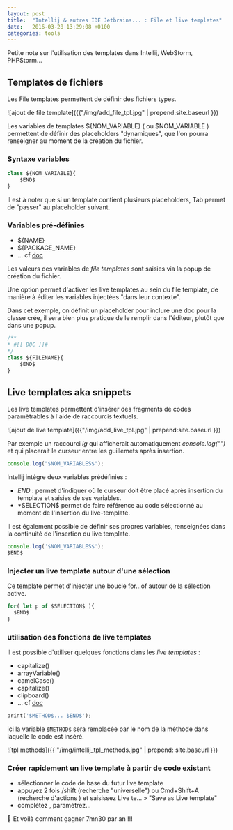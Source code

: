 ```yaml
---
layout: post
title:  "Intellij & autres IDE Jetbrains... : File et live templates"
date:   2016-03-28 13:29:08 +0100
categories: tools
---
```


Petite note sur l'utilisation des templates dans Intellij, WebStorm, PHPStorm...

## Templates de fichiers

Les File templates permettent de définir des fichiers types.

![ajout de file template]({{"/img/add_file_tpl.jpg" | prepend:site.baseurl }})

Les variables de templates ${NOM_VARIABLE} ( ou $NOM_VARIABLE ) permettent de définir des placeholders "dynamiques",
que l'on pourra renseigner au moment de la création du fichier.

### Syntaxe variables

```javascript
class ${NOM_VARIABLE}{
    $END$
}
```

Il est à noter que si un template contient plusieurs placeholders, Tab permet de "passer" au placeholder suivant.

### Variables pré-définies

- ${NAME}
- ${PACKAGE_NAME}
- ... cf [doc](https://www.jetbrains.com/help/idea/2016.1/file-template-variables.html)

Les valeurs des variables de _file templates_ sont saisies via la popup de création du fichier.

Une option permet d'activer les live templates au sein du file template, de manière à éditer les variables injectées "dans leur contexte".

Dans cet exemple, on définit un placeholder pour inclure une doc pour la classe crée, il sera bien plus pratique de le remplir dans l'éditeur, plutôt que dans une popup.

```javascript
/**
* #[[ DOC ]]#
*/
class ${FILENAME}{
    $END$
}
```

## Live templates aka snippets

Les live templates permettent d'insérer des fragments de codes paramètrables à l'aide de raccourcis textuels.

![ajout de live template]({{"/img/add_live_tpl.jpg" | prepend:site.baseurl }})

Par exemple un raccourci _lg_ qui afficherait automatiquement _console.log("")_ et qui placerait le curseur entre les guillemets après insertion.

```javascript
console.log("$NOM_VARIABLES$");
```

Intellij intégre deux variables prédéfinies :

- $END$ : permet d'indiquer où le curseur doit être placé après insertion du template et saisies de ses variables.
- *SELECTION$ permet de faire référence au code sélectionné au moment de l'insertion du live-template.

Il est également possible de définir ses propres variables, renseignées dans la continuité de l'insertion du live template.

```javascript
console.log('$NOM_VARIABLES$');
$END$
```

### Injecter un live template autour d'une sélection

Ce template permet d'injecter une boucle for...of autour de la sélection active.

```javascript
for( let p of $SELECTION$ ){
  $END$
}
```

### utilisation des fonctions de live templates

Il est possible d'utiliser quelques fonctions dans les _live templates_ :
- capitalize()
- arrayVariable()
- camelCase()
- capitalize()
- clipboard()
- ... cf [doc](https://www.jetbrains.com/help/idea/2016.1/live-template-variables.html)

```dart
print('$METHOD$... $END$');
```

ici la variable `$METHOD$` sera remplacée par le nom de la méthode dans laquelle le code est inséré.

![tpl methods]({{ "/img/intellij_tpl_methods.jpg" | prepend: site.baseurl }})


### Créer rapidement un live template à partir de code existant

- sélectionner le code de base du futur live template
- appuyez 2 fois /shift (recherche "universelle") ou Cmd+Shift+A (recherche d'actions ) et saisissez Live te... » "Save as Live template"
- complétez , paramètrez...

:tada: Et voilà comment gagner 7mn30 par an !!!